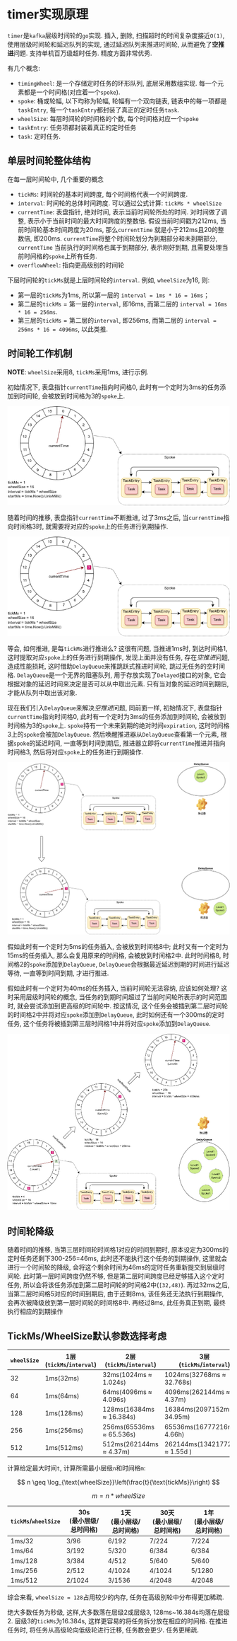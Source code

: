 # timer实现原理

`timer`是`kafka`层级时间轮的`go`实现. 插入, 删除, 扫描超时的时间复杂度接近`O(1)`, 使用层级时间轮和延迟队列的实现, 通过延迟队列来推进时间轮, 从而避免了**空推进**问题. 支持单机百万级超时任务. 精度方面非常优秀.

有几个概念:

- `timingWheel`: 是一个存储定时任务的环形队列, 底层采用数组实现. 每一个元素都是一个时间格(对应着一个`spoke`).
- `spoke`: 桶或轮幅, 以下均称为轮幅, 轮幅有一个双向链表, 链表中的每一项都是`taskEntry`, 每一个`taskEntry`都封装了真正的定时任务`task`.
- `wheelSize`: 每层时间轮的时间格的个数, 每个时间格对应一个`spoke`
- `taskEntry`: 任务项都封装着真正的定时任务
- `task`: 定时任务.

## 单层时间轮整体结构

在每一层时间轮中, 几个重要的概念

- `tickMs`: 时间轮的基本时间跨度, 每个时间格代表一个时间跨度.
- `interval`: 时间轮的总体时间跨度. 可以通过公式计算: `tickMs * wheelSize`
- `currentTime`: 表盘指针, 绝对时间, 表示当前时间轮所处的时间. 对时间做了调整, 表示小于当前时间的最大时间跨度的整数倍. 假设当前时间戳为212ms, 当前时间轮基本时间跨度为20ms, 那么`currentTime` 就是小于212ms且20的整数倍, 即200ms. `currentTime`将整个时间轮划分为到期部分和未到期部分, `currentTime` 当前执行的时间格也属于到期部分, 表示刚好到期, 且需要处理当前时间格的`spoke`上所有任务.
- `overflowWheel`: 指向更高级别的时间轮

下层时间轮的`tickMs`就是上层时间轮的`interval`. 例如, `wheelSize`为16, 则:

- 第一层的`tickMs`为1ms, 所以第一层的 `interval = 1ms * 16 = 16ms`；
- 第二层的`tickMs` = 第一层的`interval`, 即16ms, 而第二层的 `interval = 16ms * 16 = 256ms`.
- 第三层的`tickMs` = 第二层的`interval`, 即256ms, 而第二层的 `interval = 256ms * 16 = 4096ms`, 以此类推.

## 时间轮工作机制

**NOTE**: `wheelSize`采用8, `tickMs`采用1ms, 进行示例.

初始情况下, 表盘指针`currentTime`指向时间格0, 此时有一个定时为3ms的任务添加到时间轮, 会被放到时间格为3的`spoke`上.

![p1](./assets/p1.png)

随着时间的推移, 表盘指针`currentTime`不断推进, 过了3ms之后, 当`currentTime`指向时间格3时, 就需要将对应的`spoke`上的任务进行到期操作.

![p2](./assets/p2.png)

等会, 如何推进, 是每`tickMs`进行推进么? 这很有问题, 当推进1ms时, 到达时间格1, 这时提取对应`spoke`上的任务进行到期操作, 发现上面并没有任务, 存在*空推进*问题, 造成性能损耗, 这时借助`DelayQueue`来推跳跃式推进时间轮, 跳过无任务的空时间格. `DelayQueue`是一个无界的阻塞队列, 用于存放实现了`Delayed`接口的对象, 它会根据对象的延迟时间来决定是否可以从中取出元素. 只有当对象的延迟时间到期后, 才能从队列中取出该对象.

现在我们引入`DelayQueue`来解决*空推进*问题, 同前面一样, 初始情况下, 表盘指针`currentTime`指向时间格0, 此时有一个定时为3ms的任务添加到时间轮, 会被放到时间格为3的`spoke`上. `spoke`持有一个未来到期的绝对时间`expiration`, 这时时间格3上的`spoke`会被加`DelayQueue`. 然后唤醒推进器从`DelayQueue`查看第一个元素, 根据`spoke`的延迟时间, 一直等到时间到期后, 推进器立即将`currentTime`推进并指向时间格3, 然后将对应`spoke`上的任务进行到期操作.

![p3](./assets/p3.png)

假如此时有一个定时为5ms的任务插入, 会被放到时间格8中; 此时又有一个定时为15ms的任务插入, 那么会复用原来的时间格, 会被放到时间格2中. 此时时间格8, 时间格2的`spoke`添加到`DelayQueue`, `DelayQueue`会根据最近延迟到期的时间进行延迟等待, 一直等到时间到期, 才进行推进.

假如此时有一个定时为40ms的任务插入, 当前时间轮无法容纳, 应该如何处理? 这时采用层级时间轮的概念, 当任务的到期时间超过了当前时间轮所表示的时间范围时, 就会尝试添加到更高级的时间轮中. 按这情况, 这个任务会被插到第二层时间轮的时间格2中并将对应`spoke`添加到`DelayQueue`, 此时如何还有一个300ms的定时任务, 这个任务将被插到第三层时间格1中并将对应`spoke`添加到`DelayQueue`.

![p4](./assets/p4.png)

## 时间轮降级

随着时间的推移, 当第三层时间轮时间格1对应的时间到期时, 原本设定为300ms的定时任务还剩下300-256=46ms, 此时还不能执行这个任务的到期操作, 这里就会进行一个时间轮的降级, 会将这个剩余时间为46ms的定时任务重新提交到层级时间轮. 此时第一层时间跨度仍然不够, 但是第二层时间跨度已经足够插入这个定时任务, 所以会将该任务添加到第二层时间轮的时间格2中(`[32,48)`).
再过32ms之后, 当第二层时间格5对应的时间到期后, 由于还剩8ms, 该任务还无法执行到期操作, 会再次被降级放到第一层时间轮的时间格8中. 再经过8ms, 此任务真正到期, 最终执行相应的到期操作

## TickMs/WheelSize默认参数选择考虑

| `wheelSize` | 1层<br>(`tickMs`/`interval`) | 2层<br>(`tickMs`/`interval`) | 3层<br>(`tickMs`/`interval`) | 4层<br>(`tickMs`/`interval`) | 5层<br>(`tickMs`/`interval`) | 6层<br>(`tickMs`/`interval`) | 7层<br>(`tickMs`/`interval`) |
|---|---|---|---|---|---|---|---|
| 32 | 1ms(32ms) | 32ms(1024ms ≈ 1.024s) | 1024ms(32768ms ≈ 32.768s)  | 32768ms(1048576ms ≈ 17.48m) | 1048576ms(33554432ms ≈ 9.32h) | 33554432ms(1073741824ms ≈ 12.42d) | 1073741824ms(34359738368ms ≈ 1.10y) |
| 64 | 1ms(64ms) | 64ms(4096ms ≈ 4.096s) | 4096ms(262144ms ≈ 4.37m) | 262144ms(16777216ms ≈ 4.66h) | 16777216ms(33554432ms ≈ 12.42d) | 33554432ms(1073741824ms ≈ 2.18y) | - |
| 128 | 1ms(128ms) | 128ms(16384ms ≈ 16.384s) | 16384ms(2097152ms ≈ 34.95m) | 2097152ms(268435456ms ≈ 3.11d) | 268435456ms(34359738368ms ≈ 1.10y) | - | - |
| 256 | 1ms(256ms) | 256ms(65536ms ≈ 65.536s) | 65536ms(16777216ms ≈ 4.66h) | 16777216ms(4294967296ms ≈ 49.71d) | 4294967296ms(1099511627776ms ≈ 34.87y) | - | - |
| 512 | 1ms(512ms) | 512ms(262144ms ≈ 4.37m) | 262144ms(134217728ms ≈ 1.55d ) | 134217728ms(68719476736ms ≈ 2.19y) | 68719476736ms(35184372088832ms ≈ 1115.7y) | - | - |

计算给定最大时间`t`, 计算所需最小层级`n`和时间格`m`:

$$
n \geq \log_{\text{wheelSize}}\left(\frac{t}{\text{tickMs}}\right)
$$

$$m = n * wheelSize$$

| `tickMs`/`wheelSize` | 30s<br>(最小层级/总时间格) | 1天<br>(最小层级/总时间格) | 30天<br>(最小层级/总时间格) | 1年<br>(最小层级/总时间格) |
|---|---|---|---|---|
| 1ms/32  | 3/96  | 6/192  | 7/224  | 7/224 |
| 1ms/64  | 3/192  | 5/320  | 6/384  | 6/384 |
| 1ms/128 | 3/384  | 4/512  | 5/640  | 5/640 |
| 1ms/256 | 2/512 | 4/1024 | 4/1024 | 5/1280 |
| 1ms/512 | 2/1024 | 3/1536 | 4/2048 | 4/2048 |

综合来看, `wheelSize = 128`占用较少的内存, 任务在高级别轮中分布得更加稀疏.

绝大多数任务为秒级, 这样,大多数落在层级2或层级3, 128ms~16.384s均落在层级2. 层级3的`tickMs`为16.384s, 这样更容易的将任务拆分放在相应的时间格. 在推进任务时, 将任务从高级轮向低级轮进行迁移, 任务数会更少. 任务更稀疏.
